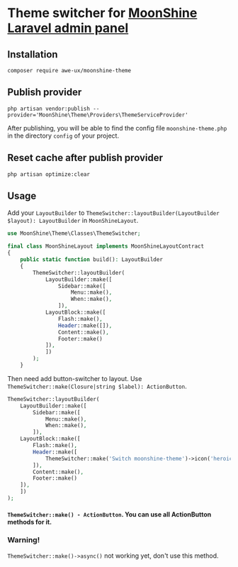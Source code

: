 # Theme switcher for [MoonShine Laravel admin panel](https://moonshine-laravel.com)

## Installation
```shell
composer require awe-ux/moonshine-theme
```

## Publish provider
```shell
php artisan vendor:publish --provider='MoonShine\Theme\Providers\ThemeServiceProvider'  
```
After publishing, you will be able to find the config file `moonshine-theme.php` in the directory `config` of your project.


## Reset cache after publish provider
```shell
php artisan optimize:clear
```

## Usage
Add your `LayoutBuilder` to `ThemeSwitcher::layoutBuilder(LayoutBuilder $layout): LayoutBuilder` in `MoonShineLayout`.
```php
use MoonShine\Theme\Classes\ThemeSwitcher;

final class MoonShineLayout implements MoonShineLayoutContract
{
    public static function build(): LayoutBuilder
    {
        ThemeSwitcher::layoutBuilder(
            LayoutBuilder::make([
                Sidebar::make([
                    Menu::make(),
                    When::make(),
                ]),
            LayoutBlock::make([
                Flash::make(),
                Header::make([]),
                Content::make(),
                Footer::make()
            ]),
            ])
        );
    }
```
Then need add button-switcher to layout. Use `ThemeSwitcher::make(Closure|string $label): ActionButton`.
```php
ThemeSwitcher::layoutBuilder(
    LayoutBuilder::make([
        Sidebar::make([
            Menu::make(),
            When::make(),
        ]),
    LayoutBlock::make([
        Flash::make(),
        Header::make([
            ThemeSwitcher::make('Switch moonshine-theme')->icon('heroicons.arrow-path-rounded-square')->info(),
        ]),
        Content::make(),
        Footer::make()
    ]),
    ])
);
```
#### `ThemeSwitcher::make() - ActionButton`. You can use all ActionButton methods for it. 
### Warning! 
`ThemeSwitcher::make()->async()` not working yet, don't use this method.
